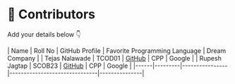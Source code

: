 # 👥 Contributors

Add your details below 👇

| Name | Roll No | GitHub Profile | Favorite Programming Language | Dream Company |
| Tejas Nalawade | TCOD01 | [GitHub](https://github.com/Tejas-Santosh-Nalawade) | CPP | Google |
| Rupesh Jagtap | SCOB23 | [GitHub](https://github.com/rupesh0001-tech) | CPP | Google |
|------|---------|----------------|-------------------------------|---------------|
